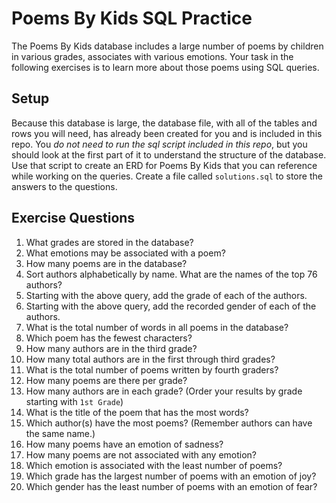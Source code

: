 # Poems By Kids SQL Practice
The Poems By Kids database includes a large number of poems by children in various grades, associates with various emotions. Your task in the following exercises is to learn more about those poems using SQL queries.

## Setup 
Because this database is large, the database file, with all of the tables and rows you will need, has already been created for you and is included in this repo. You _do not need to run the sql script included in this repo_, but you should look at the first part of it to understand the structure of the database. Use that script to create an ERD for Poems By Kids that you can reference while working on the queries. Create a file called `solutions.sql` to store the answers to the questions.


## Exercise Questions
1. What grades are stored in the database?
1. What emotions may be associated with a poem?
1. How many poems are in the database?
1. Sort authors alphabetically by name. What are the names of the top 76 authors?
1. Starting with the above query, add the grade of each of the authors.
1. Starting with the above query, add the recorded gender of each of the authors.
1. What is the total number of words in all poems in the database?
1. Which poem has the fewest characters?
1. How many authors are in the third grade?
1. How many total authors are in the first through third grades?
1. What is the total number of poems written by fourth graders?
1. How many poems are there per grade?
1. How many authors are in each grade? (Order your results by grade starting with `1st Grade`)
1. What is the title of the poem that has the most words?
1. Which author(s) have the most poems? (Remember authors can have the same name.)
1. How many poems have an emotion of sadness?
1. How many poems are not associated with any emotion?
1. Which emotion is associated with the least number of poems?
1. Which grade has the largest number of poems with an emotion of joy?
1. Which gender has the least number of poems with an emotion of fear?